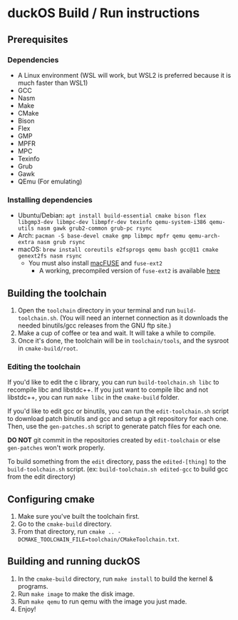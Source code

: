 # duckOS Build / Run instructions

## Prerequisites

### Dependencies
- A Linux environment (WSL will work, but WSL2 is preferred because it is much faster than WSL1)
- GCC
- Nasm
- Make
- CMake
- Bison
- Flex
- GMP
- MPFR
- MPC
- Texinfo
- Grub
- Gawk
- QEmu (For emulating)

### Installing dependencies
- Ubuntu/Debian: `apt install build-essential cmake bison flex libgmp3-dev libmpc-dev libmpfr-dev texinfo qemu-system-i386 qemu-utils nasm gawk grub2-common grub-pc rsync`
- Arch: `pacman -S base-devel cmake gmp libmpc mpfr qemu qemu-arch-extra nasm grub rsync`
- macOS: `brew install coreutils e2fsprogs qemu bash gcc@11 cmake genext2fs nasm rsync`
  - You must also install [macFUSE](https://osxfuse.github.io) and `fuse-ext2`
    - A working, precompiled version of `fuse-ext2` is available [here](https://github.com/gpz500/fuse-ext2/releases)

## Building the toolchain
1. Open the `toolchain` directory in your terminal and run `build-toolchain.sh`. (You will need an internet connection as it downloads the needed binutils/gcc releases from the GNU ftp site.)
2. Make a cup of coffee or tea and wait. It will take a while to compile.
3. Once it's done, the toolchain will be in `toolchain/tools`, and the sysroot in `cmake-build/root`.

### Editing the toolchain
If you'd like to edit the c library, you can run `build-toolchain.sh libc` to recompile libc and libstdc++. If you just want to compile libc and not libstdc++, you can run `make libc` in the `cmake-build` folder.

If you'd like to edit gcc or binutils, you can run the `edit-toolchain.sh` script to download patch binutils and gcc and setup a git repository for each one. Then, use the `gen-patches.sh` script to generate patch files for each one.

**DO NOT** git commit in the repositories created by `edit-toolchain` or else `gen-patches` won't work properly.

To build something from the `edit` directory, pass the `edited-[thing]` to the `build-toolchain.sh` script. (ex: `build-toolchain.sh edited-gcc` to build gcc from the edit directory)

## Configuring cmake
1. Make sure you've built the toolchain first.
2. Go to the `cmake-build` directory.
3. From that directory, run `cmake .. -DCMAKE_TOOLCHAIN_FILE=toolchain/CMakeToolchain.txt`.

## Building and running duckOS
1. In the `cmake-build` directory, run `make install` to build the kernel & programs.
2. Run `make image` to make the disk image.
4. Run `make qemu` to run qemu with the image you just made.
5. Enjoy!

